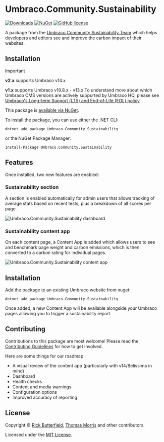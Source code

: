 # Umbraco.Community.Sustainability

[![Downloads](https://img.shields.io/nuget/dt/Umbraco.Community.Sustainability?color=cc9900)](https://www.nuget.org/packages/Umbraco.Community.Sustainability/)
[![NuGet](https://img.shields.io/nuget/v/Umbraco.Community.Sustainability?color=0273B3)](https://www.nuget.org/packages/Umbraco.Community.Sustainability)
[![GitHub license](https://img.shields.io/github/license/rickbutterfield/Umbraco.Community.Sustainability?color=8AB803)](../LICENSE)

A package from the [Umbraco Community Sustainability Team](https://umbraco.com/blog/meet-the-new-community-sustainability-team/) which helps developers and editors see and improve the carbon impact of their websites.

## Installation
> [!IMPORTANT]
> **v2.x** supports Umbraco v14.x
> 
> **v1.x** supports Umbraco v10.8.x - v13.x
> To understand more about which Umbraco CMS versions are actively supported by Umbraco HQ, please see [Umbraco's Long-term Support (LTS) and End-of-Life (EOL) policy](https://umbraco.com/products/knowledge-center/long-term-support-and-end-of-life/).

This package is [available via NuGet](https://www.nuget.org/packages/Umbraco.Community.Sustainability).

To install the package, you can use either the .NET CLI:

```
dotnet add package Umbraco.Community.Sustainability
```

or the NuGet Package Manager:

```
Install-Package Umbraco.Community.Sustainability
```

## Features
Once installed, two new features are enabled:

### Sustainability section
A section is enabled automatically for admin users that allows tracking of average stats based on recent tests, plus a breakdown of all scores per page.

<img src="https://raw.githubusercontent.com/rickbutterfield/Umbraco.Community.Sustainability/main/.github/assets/sustainability-dashboard-1.png" alt="Umbraco.Community.Sustainability dashboard" />

### Sustainability content app
On each content page, a Content App is added which allows users to see and benchmark page weight and carbon emissions, which is then converted to a carbon rating for individual pages.

<img src="https://raw.githubusercontent.com/rickbutterfield/Umbraco.Community.Sustainability/main/.github/assets/sustainability-contentapp-2.jpeg" alt="Umbraco.Community.Sustainability content app" />

## Installation

Add the package to an existing Umbraco website from nuget:

`dotnet add package Umbraco.Community.Sustainability`

Once added, a new Content App will be available alongside your Umbraco pages allowing you to trigger a sustainability report.

## Contributing

Contributions to this package are most welcome! Please read the [Contributing Guidelines](CONTRIBUTING.md) for how to get involved.

Here are some things for our roadmap:

- A visual review of the content app (particularly with v14/Belissima in mind)
- Dashboard
- Health checks
- Content and media warnings
- Configuration options
- Improved accuracy of reporting

## License

Copyright &copy; [Rick Butterfield](https://github.com/rickbutterfield), [Thomas Morris](https://github.com/tcmorris) and other contributors.

Licensed under the [MIT License](https://github.com/rickbutterfield/Umbraco.Community.Sustainability/blob/main/LICENSE.md).
